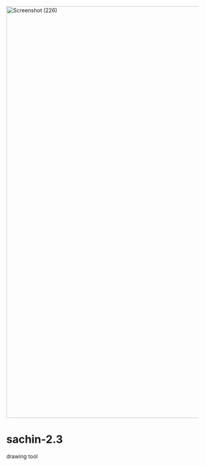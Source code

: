 <img width="1920" height="1080" alt="Screenshot (226)" src="https://github.com/user-attachments/assets/5b56745c-dd46-4fa8-8583-50f1d5d563ed" />

# sachin-2.3
drawing tool
